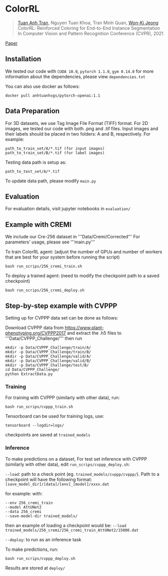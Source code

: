 # ColorRL

> [Tuan Anh Tran](https://scholar.google.com/citations?user=5-0hLggAAAAJ&hl=en),
> Nguyen Tuan Khoa,
> Tran Minh Quan,
> [Won-Ki Jeong](http://hvcl.korea.ac.kr/?page_id=359) <br />
> ColorRL: Reinforced Coloring for End-to-End Instance Segmentation <br />
> In Computer Vision and Pattern Recognition Conference (CVPR), 2021

[Paper](https://openaccess.thecvf.com/content/CVPR2021/papers/Tuan_ColorRL_Reinforced_Coloring_for_End-to-End_Instance_Segmentation_CVPR_2021_paper.pdf)

## Installation
We tested our code with ```CUDA 10.0```, ```pytorch 1.1.0```, ```gym 0.14.0```
for more information about the dependencies, please view ```dependencies.txt```

You can also use docker as follows:
```
docker pull anhtuanhsgs/pytorch-openai:1.1
```

## Data Preparation
For 3D datasets, we use Tag Image File Format (TIFF) format. For 2D images, we tested our code with both .png and .tif files.
Input images and their labels should be placed in two folders: A and B, respectively. For example:
```
path_to_train_set/A/*.tif (for input images)
path_to_train_set/B/*.tif (for label images)
```
Testing data path is setup as:
```
path_to_test_set/A/*.tif
```
To update data path, please modify ```main.py```

## Evaluation
For evaluation details, visit jupyter notebooks in ```evaluation/```

## Example with CREMI
We include our Cre-256 dataset in '''Data/Cremi/Corrected'''
For parameters' usage, please see '''main.py'''

To train ColorRL agent: (adjust the number of GPUs and number of workers that are best for your system before running the script)
```
bash run_scrips/256_cremi_train.sh
```
To deploy a trained agent: (need to modify the checkpoint path to a saved checkpoint)
```
bash run_scrips/256_cremi_deploy.sh
```

## Step-by-step example with CVPPP
Setting up for CVPPP data set can be done as follows:

Download CVPPP data from <https://www.plant-phenotyping.org/CVPPP2017>
and extract the .h5 files to '''Data/CVPPP_Challenge/''' then run

```
mkdir -p Data/CVPPP_Challenge/train/A/
mkdir -p Data/CVPPP_Challenge/train/B/
mkdir -p Data/CVPPP_Challenge/valid/A/
mkdir -p Data/CVPPP_Challenge/valid/B/
mkdir -p Data/CVPPP_Challenge/test/B/
cd Data/CVPPP_Challenge/
python ExtractData.py
```

### Training
For training with CVPPP (similarly with other data), run:
```
bash run_scrips/cvppp_train.sh
```

Tensorboard can be used for training logs, use:
```
tensorboard --logdir=logs/
```

checkpoints are saved at ```trained_models```

### Inference
To make predictions on a dataset, For test set inference with CVPPP (similarly with other data), edit ```run_scrips/cvppp_deploy.sh```:

```--load```: path to a check point (eg. ```trained_models/cvppp/cvppp/```). Path to a checkpoint will have the following format:
```[save_model_dir]/[data]/[env]_[model]/xxxx.dat```

for example: 
with:
```
--env 256_cremi_train
--model AttUNet2
--data 256_cremi
--save-model-dir trained_models/
```
then an example of loading a checkpoint would be:
```--load trained_models/256_cremi/256_cremi_train_AttUNet2/15000.dat```

```--deploy```: to run as an inference task


To make predictions, run:
```
bash run_scrips/cvppp_deploy.sh
```
Results are stored at ```deploy/```
